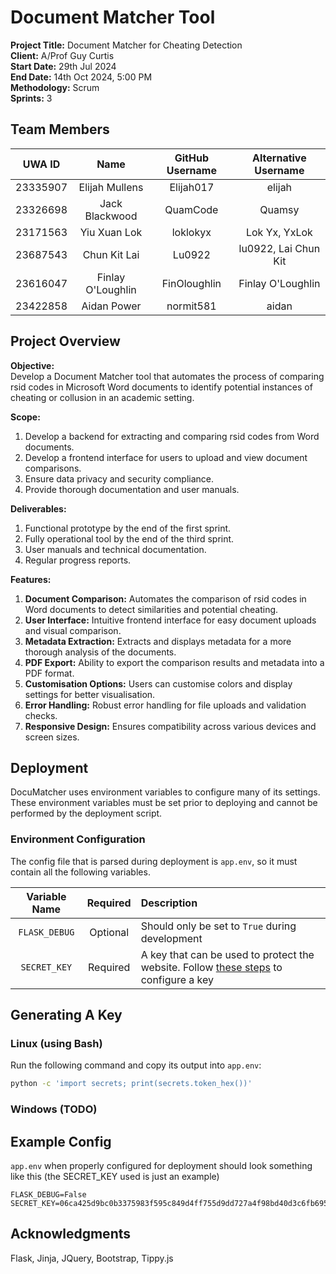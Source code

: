 # Document Matcher Tool

**Project Title:** Document Matcher for Cheating Detection  
**Client:** A/Prof Guy Curtis  
**Start Date:** 29th Jul 2024  
**End Date:** 14th Oct 2024, 5:00 PM  
**Methodology:** Scrum  
**Sprints:** 3  

## Team Members 
| UWA ID    | Name               | GitHub Username | Alternative Username   |
|:---------:|:------------------:|:---------------:|:----------------------:|
| 23335907  | Elijah Mullens     | Elijah017       | elijah                 |
| 23326698  | Jack Blackwood     | QuamCode        | Quamsy                 |
| 23171563  | Yiu Xuan Lok       | loklokyx        | Lok Yx, YxLok          |
| 23687543  | Chun Kit Lai       | Lu0922          | lu0922, Lai Chun Kit   |
| 23616047  | Finlay O'Loughlin  | FinOloughlin    | Finlay O'Loughlin      |
| 23422858  | Aidan Power        | normit581       | aidan                  |

## Project Overview

**Objective:**  
Develop a Document Matcher tool that automates the process of comparing rsid codes in Microsoft Word documents to identify potential instances of cheating or collusion in an academic setting.

**Scope:**
1. Develop a backend for extracting and comparing rsid codes from Word documents.
2. Develop a frontend interface for users to upload and view document comparisons.
3. Ensure data privacy and security compliance.
4. Provide thorough documentation and user manuals.

**Deliverables:**
1. Functional prototype by the end of the first sprint.
2. Fully operational tool by the end of the third sprint.
3. User manuals and technical documentation.
4. Regular progress reports.

**Features:**

1. **Document Comparison:** Automates the comparison of rsid codes in Word documents to detect similarities and potential cheating.
2. **User Interface:** Intuitive frontend interface for easy document uploads and visual comparison.
3. **Metadata Extraction:** Extracts and displays metadata for a more thorough analysis of the documents.
4. **PDF Export:** Ability to export the comparison results and metadata into a PDF format.
5. **Customisation Options:** Users can customise colors and display settings for better visualisation.
6. **Error Handling:** Robust error handling for file uploads and validation checks.
7. **Responsive Design:** Ensures compatibility across various devices and screen sizes.


## Deployment

DocuMatcher uses environment variables to configure many of its settings. These environment variables must be set prior to deploying and cannot be performed by the deployment script.

### Environment Configuration

The config file that is parsed during deployment is `app.env`, so it must contain all the following variables.

| Variable Name | Required | Description                                                                                                 |
|:-------------:|:--------:|:------------------------------------------------------------------------------------------------------------|
| `FLASK_DEBUG` | Optional | Should only be set to `True` during development                                                             |
| `SECRET_KEY`  | Required | A key that can be used to protect the website. Follow [these steps](#generating-a-key) to configure a key   |


## Generating A Key

### Linux (using Bash)

Run the following command and copy its output into `app.env`:

```Bash
python -c 'import secrets; print(secrets.token_hex())'
```

### Windows (TODO)

## Example Config

`app.env` when properly configured for deployment should look something like
this (the SECRET_KEY used is just an example)

```env
FLASK_DEBUG=False
SECRET_KEY=06ca425d9bc0b3375983f595c849d4ff755d9dd727a4f98bd40d3c6fb6957a87
```

## Acknowledgments

Flask, Jinja, JQuery, Bootstrap, Tippy.js